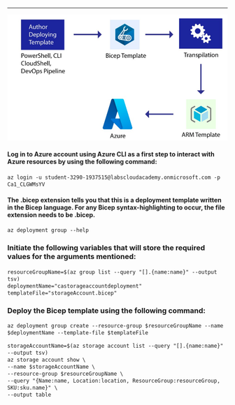---

<div align="center">
<img src="images/bicep.jpg" width="700"/>
</div>

#### Log in to Azure account using Azure CLI as a first step to interact with Azure resources by using the following command:

```
az login -u student-3290-1937515@labscloudacademy.onmicrosoft.com -p Ca1_CLGWMsYV
```

#### The .bicep extension tells you that this is a deployment template written in the Bicep language. For any Bicep syntax-highlighting to occur, the file extension needs to be .bicep.

```
az deployment group --help
```

### **Initiate the following variables that will store the required values for the arguments mentioned:**

```
resourceGroupName=$(az group list --query "[].{name:name}" --output tsv)
deploymentName="castorageaccountdeployment"
templateFile="storageAccount.bicep"
```

### **Deploy the Bicep template using the following command:**

```
az deployment group create --resource-group $resourceGroupName --name $deploymentName --template-file $templateFile
```

```
storageAccountName=$(az storage account list --query "[].{name:name}" --output tsv)
az storage account show \
--name $storageAccountName \
--resource-group $resourceGroupName \
--query "{Name:name, Location:location, ResourceGroup:resourceGroup, SKU:sku.name}" \
--output table
```
